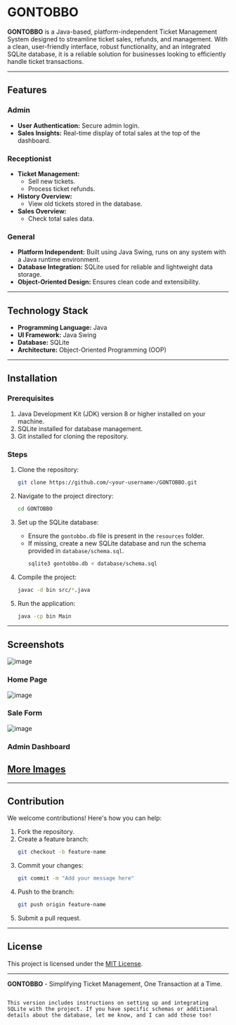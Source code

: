 # GONTOBBO  

**GONTOBBO** is a Java-based, platform-independent Ticket Management System designed to streamline ticket sales, refunds, and management. With a clean, user-friendly interface, robust functionality, and an integrated SQLite database, it is a reliable solution for businesses looking to efficiently handle ticket transactions.  

---

## Features  

### Admin  
- **User Authentication:** Secure admin login.  
- **Sales Insights:** Real-time display of total sales at the top of the dashboard.  

### Receptionist  
- **Ticket Management:**  
  - Sell new tickets.  
  - Process ticket refunds.  
- **History Overview:**  
  - View old tickets stored in the database.  
- **Sales Overview:**  
  - Check total sales data.  

### General  
- **Platform Independent:** Built using Java Swing, runs on any system with a Java runtime environment.  
- **Database Integration:** SQLite used for reliable and lightweight data storage.  
- **Object-Oriented Design:** Ensures clean code and extensibility.  

---

## Technology Stack  

- **Programming Language:** Java  
- **UI Framework:** Java Swing  
- **Database:** SQLite  
- **Architecture:** Object-Oriented Programming (OOP)  

---

## Installation  

### Prerequisites  
1. Java Development Kit (JDK) version 8 or higher installed on your machine.  
2. SQLite installed for database management.  
3. Git installed for cloning the repository.  

### Steps  
1. Clone the repository:  
   ```bash  
   git clone https://github.com/<your-username>/GONTOBBO.git  
   ```  

2. Navigate to the project directory:  
   ```bash  
   cd GONTOBBO  
   ```  

3. Set up the SQLite database:  
   - Ensure the `gontobbo.db` file is present in the `resources` folder.  
   - If missing, create a new SQLite database and run the schema provided in `database/schema.sql`.  
     ```bash  
     sqlite3 gontobbo.db < database/schema.sql  
     ```  

4. Compile the project:  
   ```bash  
   javac -d bin src/*.java  
   ```  

5. Run the application:  
   ```bash  
   java -cp bin Main  
   ```  

---

## Screenshots  

![image](https://github.com/user-attachments/assets/d0ea72b6-8131-4a83-9759-2595e569fe06)
### Home Page
![image](https://github.com/user-attachments/assets/2934d6cb-c137-49f8-ba32-4b59ad955f1d)
### Sale Form
![image](https://github.com/user-attachments/assets/f5ce2478-51b7-4ccb-acbd-f627e493a71c)
### Admin Dashboard

## [More Images](https://github.com/rahatcodes/gontobbo/tree/main/Images)

---

## Contribution  

We welcome contributions! Here's how you can help:  

1. Fork the repository.  
2. Create a feature branch:  
   ```bash  
   git checkout -b feature-name  
   ```  
3. Commit your changes:  
   ```bash  
   git commit -m "Add your message here"  
   ```  
4. Push to the branch:  
   ```bash  
   git push origin feature-name  
   ```  
5. Submit a pull request.  

---

## License  

This project is licensed under the [MIT License](LICENSE).  

---


**GONTOBBO** - Simplifying Ticket Management, One Transaction at a Time.
```  

This version includes instructions on setting up and integrating SQLite with the project. If you have specific schemas or additional details about the database, let me know, and I can add those too!
